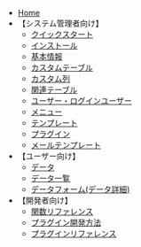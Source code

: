 * [Home](/ja/)
* 【システム管理者向け】
  * [クイックスタート](/ja/quickstart.md)
  * [インストール](/ja/install.md)
  * [基本情報](/ja/base_info.md)
  * [カスタムテーブル](/ja/table.md)
  * [カスタム列](/ja/column.md)
  * [関連テーブル](/ja/relation.md)
  * [ユーザー・ログインユーザー](/ja/user.md)
  * [メニュー](/ja/menu.md)
  * [テンプレート](/ja/template.md)
  * [プラグイン](/ja/plugin.md)
  * [メールテンプレート](/ja/mail.md)
* 【ユーザー向け】
  * [データ](/ja/data.md)
  * [データ一覧](/ja/data_grid.md)
  * [データフォーム(データ詳細)](/ja/data_form.md)
* 【開発者向け】
  * [関数リファレンス](/ja/func_reference.md)
  * [プラグイン開発方法](/ja/plugin_quickstart.md)
  * [プラグインリファレンス](/ja/plugin_reference.md)